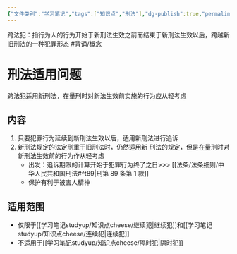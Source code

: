 ```yaml
---
{"文件类别":"学习笔记","tags":["知识点","刑法"],"dg-publish":true,"permalink":"/学习笔记studyup/知识点cheese/跨法犯/","dgPassFrontmatter":true,"created":"2024-10-30T18:43:00.320+08:00","updated":"2024-10-30T19:04:09.368+08:00"}
---
```


跨法犯：指行为人的行为开始于新刑法生效之前而结束于新刑法生效以后，跨越新旧刑法的一种犯罪形态 #背诵/概念 
# 刑法适用问题
跨法犯适用新刑法，在量刑时对新法生效前实施的行为应从轻考虑
## 内容
1. 只要犯罪行为延续到新刑法生效以后，适用新刑法进行追诉
2. 新刑法规定的法定刑重于旧刑法时，仍然适用新 刑法的规定，但是在量刑时对新刑法生效前的行为作从轻考虑
	- 出发：追诉期限的计算开始于犯罪行为终了之日>>> [[法条/法条细则/中华人民共和国刑法#^t89\|刑第 89 条第 1 款]]
	- 保护有利于被害人精神
## 适用范围
- 仅限于[[学习笔记studyup/知识点cheese/继续犯\|继续犯]]和[[学习笔记studyup/知识点cheese/连续犯\|连续犯]]
- 不适用于[[学习笔记studyup/知识点cheese/隔时犯\|隔时犯]]


